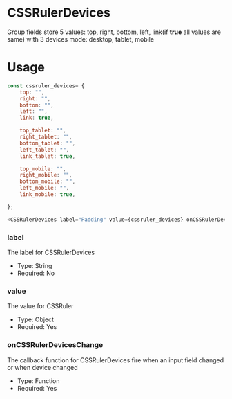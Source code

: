 # CSSRulerDevices
Group fields store 5 values: top, right, bottom, left, link(if **true** all values are same) with 3 devices mode: desktop, tablet, mobile

# Usage
```js
const cssruler_devices= {
	top: "",
	right: "",
	bottom: "",
	left: "",
	link: true,

	top_tablet: "",
	right_tablet: "",
	bottom_tablet: "",
	left_tablet: "",
	link_tablet: true,

	top_mobile: "",
	right_mobile: "",
	bottom_mobile: "",
	left_mobile: "",
	link_mobile: true,

};

<CSSRulerDevices label="Padding" value={cssruler_devices} onCSSRulerDevicesChange={ (value) => setAttribute({cssruler_devices: value})}/>
```
### label
The label for CSSRulerDevices
* Type: String
* Required: No

### value
The value for CSSRuler
* Type: Object
* Required: Yes

### onCSSRulerDevicesChange
The callback function for CSSRulerDevices fire when an input field changed or when device changed
* Type: Function
* Required: Yes